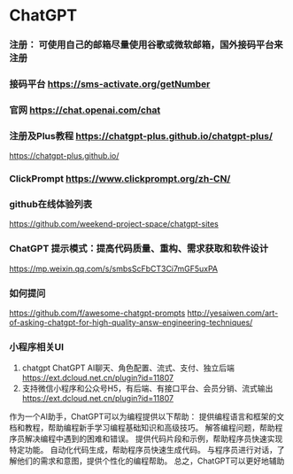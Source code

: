 # ChatGPT

### 注册： 可使用自己的邮箱尽量使用谷歌或微软邮箱，国外接码平台来注册
### 接码平台 https://sms-activate.org/getNumber 

### 官网 https://chat.openai.com/chat 

### 注册及Plus教程 https://chatgpt-plus.github.io/chatgpt-plus/
https://chatgpt-plus.github.io/ 

### ClickPrompt https://www.clickprompt.org/zh-CN/ 

### github在线体验列表
https://github.com/weekend-project-space/chatgpt-sites

### ChatGPT 提示模式：提高代码质量、重构、需求获取和软件设计
https://mp.weixin.qq.com/s/smbsScFbCT3Ci7mGF5uxPA

### 如何提问
https://github.com/f/awesome-chatgpt-prompts
http://yesaiwen.com/art-of-asking-chatgpt-for-high-quality-answ-engineering-techniques/

### 小程序相关UI
1. chatgpt ChatGPT AI聊天、角色配置、流式、支付、独立后端 https://ext.dcloud.net.cn/plugin?id=11807
2. 支持微信小程序和公众号H5，有后端、有接口平台、会员分销、流式输出 https://ext.dcloud.net.cn/plugin?id=11807

作为一个AI助手，ChatGPT可以为编程提供以下帮助：
提供编程语言和框架的文档和教程，帮助编程新手学习编程基础知识和高级技巧。
解答编程问题，帮助程序员解决编程中遇到的困难和错误。
提供代码片段和示例，帮助程序员快速实现特定功能。
自动化代码生成，帮助程序员快速生成代码。
与程序员进行对话，了解他们的需求和意图，提供个性化的编程帮助。
总之，ChatGPT可以更好地辅助